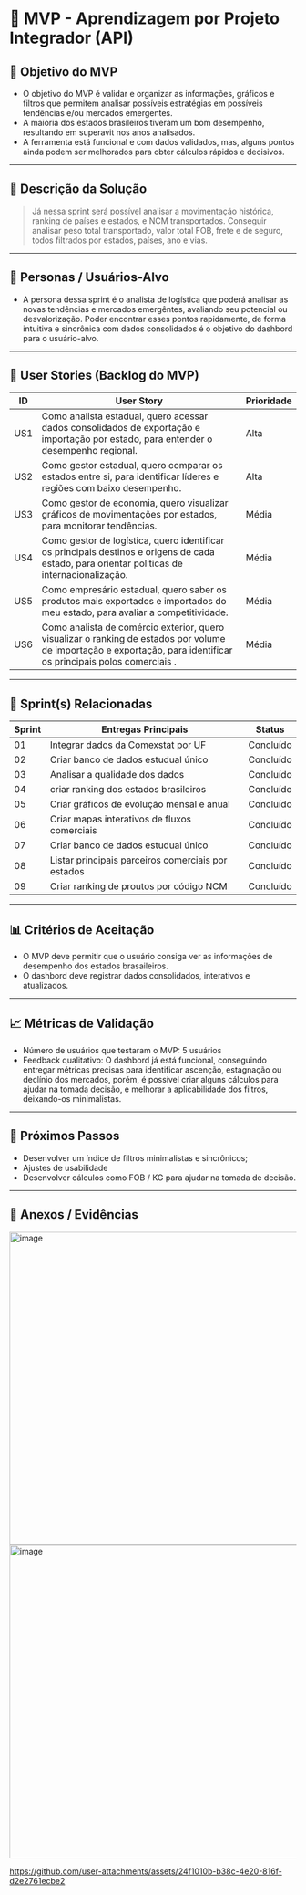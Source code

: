 # 📌 MVP - Aprendizagem por Projeto Integrador (API)

## 🎯 Objetivo do MVP
- O objetivo do MVP é validar e organizar as informações, gráficos e filtros que permitem analisar possíveis estratégias em possíveis tendências e/ou mercados emergentes. 
- A maioria dos estados brasileiros tiveram um bom desempenho, resultando em superavit nos anos analisados. 
- A ferramenta está funcional e com dados validados, mas, alguns pontos ainda podem ser melhorados para obter cálculos rápidos e decisivos. 

---

## 📝 Descrição da Solução
>Já nessa sprint será possível analisar a movimentação histórica, ranking de países e estados, e NCM transportados. 
Conseguir analisar peso total transportado, valor total FOB, frete e de seguro, todos filtrados por estados, países, ano e vias. 
---

## 👥 Personas / Usuários-Alvo
- A persona dessa sprint é o analista de logística que poderá analisar as novas tendências e mercados emergêntes, avaliando seu potencial ou desvalorização. Poder encontrar esses pontos rapidamente, de forma intuitiva e sincrônica com dados consolidados é o objetivo do dashbord para o usuário-alvo.
---

## 🔑 User Stories (Backlog do MVP)
| ID  | User Story    | Prioridade |
|-----|-----------------------------------------------------------------------------|------------|
| US1 | Como analista estadual, quero acessar dados consolidados de exportação e importação por estado, para entender o desempenho regional.         | Alta       |
| US2 | Como gestor estadual, quero comparar os estados entre si, para identificar líderes e regiões com baixo desempenho.         | Alta      |
| US3 | Como gestor de economia, quero visualizar gráficos de movimentações por estados, para monitorar tendências.         | Média      |
| US4 | Como gestor de logística, quero identificar os principais destinos e origens de cada estado, para orientar políticas de internacionalização.         | Média      |
| US5 | Como empresário estadual, quero saber os produtos mais exportados e importados do meu estado, para avaliar a competitividade.         | Média      |
| US6 | Como analista de comércio exterior, quero visualizar o ranking de estados por volume de importação e exportação, para identificar os principais polos comerciais .         | Média      |


---

## 📅 Sprint(s) Relacionadas
| Sprint | Entregas Principais                          | Status   |
|--------|----------------------------------------------|----------|
| 01     | Integrar dados da Comexstat por UF                     | Concluído|
| 02     | Criar banco de dados estudual único                  | Concluído |
| 03     | Analisar a qualidade dos dados                  | Concluído |
| 04     | criar ranking dos estados brasileiros          | Concluído |
| 05     | Criar gráficos de evolução mensal e anual                 | Concluído |
| 06     | Criar mapas interativos de fluxos comerciais            | Concluído |
| 07     | Criar banco de dados estudual único                  | Concluído |
| 08     | Listar principais parceiros comerciais por estados                  | Concluído |
| 09     | Criar ranking de proutos por código NCM                  | Concluído |

---

## 📊 Critérios de Aceitação
- O MVP deve permitir que o usuário consiga ver as informações de desempenho dos estados brasaileiros. 
- O dashbord deve registrar dados consolidados, interativos e atualizados.    

---

## 📈 Métricas de Validação
- Número de usuários que testaram o MVP: 5 usuários
- Feedback qualitativo: O dashbord já está funcional, conseguindo entregar métricas precisas para identificar ascenção, estagnação ou declínio dos mercados, porém, é possível criar alguns cálculos para ajudar na tomada decisão, e melhorar a aplicabilidade dos filtros, deixando-os minimalistas.

---

## 🚀 Próximos Passos
- Desenvolver um índice de filtros minimalistas e sincrônicos;
- Ajustes de usabilidade  
- Desenvolver cálculos como FOB / KG para ajudar na tomada de decisão.   

---

## 📂 Anexos / Evidências
<img width="971" height="549" alt="image" src="https://github.com/user-attachments/assets/f6445ea2-1729-4af8-b329-dde0162826f6" />
<img width="986" height="549" alt="image" src="https://github.com/user-attachments/assets/833be107-5d97-40b4-8ee7-3712fe5adde6" />



https://github.com/user-attachments/assets/24f1010b-b38c-4e20-816f-d2e2761ecbe2





